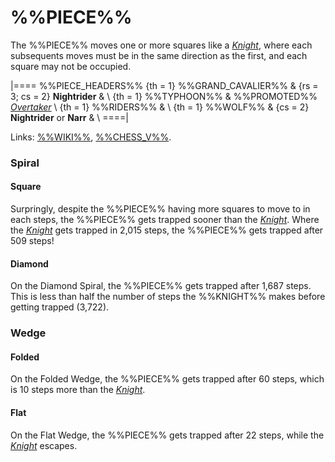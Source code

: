 # %%PIECE%%

The %%PIECE%% moves one or more squares like a [*Knight*](knight.html),
where each subsequents moves must be in the same direction as the
first, and each square may not be occupied.

|====
%%PIECE_HEADERS%%
  {th = 1}  %%GRAND_CAVALIER%%
& {rs = 3; cs = 2}
            **Nightrider**
&           \\
  {th = 1}  %%TYPHOON%%
&           %%PROMOTED%% [*Overtaker*](king.html?piece=overtaker) \\
  {th = 1}  %%RIDERS%%
&           \\
  {th = 1}  %%WOLF%%
& {cs = 2}  **Nightrider** or **Narr**
&           \\
====|

Links: [%%WIKI%%](#wiki:Nightrider_(chess)),
       [%%CHESS_V%%](#chess-v:piececlopedia.dir/knightrider.html).

### Spiral

#### Square

Surpringly, despite the %%PIECE%% having more squares to move to in
each steps, the %%PIECE%% gets trapped sooner than the
[*Knight*](knight.html). Where the [*Knight*](knight.html) gets trapped
in 2,015 steps, the %%PIECE%% gets trapped after 509 steps!

#### Diamond

On the Diamond Spiral, the %%PIECE%% gets trapped after 1,687 steps.
This is less than half the number of steps the %%KNIGHT%% makes
before getting trapped (3,722).

### Wedge

#### Folded

On the Folded Wedge, the %%PIECE%% gets trapped after 60 steps, which is
10 steps more than the [*Knight*](knight.html).

#### Flat

On the Flat Wedge, the %%PIECE%% gets trapped after 22 steps, while
the [*Knight*](knight.html) escapes.
